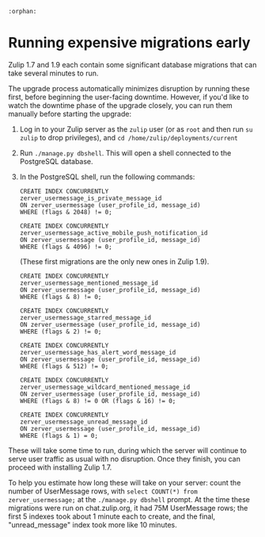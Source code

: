 ```eval_rst
:orphan:
```

# Running expensive migrations early

Zulip 1.7 and 1.9 each contain some significant database migrations
that can take several minutes to run.

The upgrade process automatically minimizes disruption by running
these first, before beginning the user-facing downtime.  However, if
you'd like to watch the downtime phase of the upgrade closely, you
can run them manually before starting the upgrade:

1. Log in to your Zulip server as the `zulip` user (or as `root` and
  then run `su zulip` to drop privileges), and
  `cd /home/zulip/deployments/current`
2. Run `./manage.py dbshell`.  This will open a shell connected to the
  PostgreSQL database.
3. In the PostgreSQL shell, run the following commands:

   ```postgresql
   CREATE INDEX CONCURRENTLY
   zerver_usermessage_is_private_message_id
   ON zerver_usermessage (user_profile_id, message_id)
   WHERE (flags & 2048) != 0;

   CREATE INDEX CONCURRENTLY
   zerver_usermessage_active_mobile_push_notification_id
   ON zerver_usermessage (user_profile_id, message_id)
   WHERE (flags & 4096) != 0;
   ```

   (These first migrations are the only new ones in Zulip 1.9).

   ```postgresql
   CREATE INDEX CONCURRENTLY
   zerver_usermessage_mentioned_message_id
   ON zerver_usermessage (user_profile_id, message_id)
   WHERE (flags & 8) != 0;

   CREATE INDEX CONCURRENTLY
   zerver_usermessage_starred_message_id
   ON zerver_usermessage (user_profile_id, message_id)
   WHERE (flags & 2) != 0;

   CREATE INDEX CONCURRENTLY
   zerver_usermessage_has_alert_word_message_id
   ON zerver_usermessage (user_profile_id, message_id)
   WHERE (flags & 512) != 0;

   CREATE INDEX CONCURRENTLY
   zerver_usermessage_wildcard_mentioned_message_id
   ON zerver_usermessage (user_profile_id, message_id)
   WHERE (flags & 8) != 0 OR (flags & 16) != 0;

   CREATE INDEX CONCURRENTLY
   zerver_usermessage_unread_message_id
   ON zerver_usermessage (user_profile_id, message_id)
   WHERE (flags & 1) = 0;
   ```

These will take some time to run, during which the server will
continue to serve user traffic as usual with no disruption.  Once they
finish, you can proceed with installing Zulip 1.7.

To help you estimate how long these will take on your server: count
the number of UserMessage rows, with `select COUNT(*) from zerver_usermessage;`
at the `./manage.py dbshell` prompt.  At the time these migrations
were run on chat.zulip.org, it had 75M UserMessage rows; the first 5
indexes took about 1 minute each to create, and the final,
"unread_message" index took more like 10 minutes.
